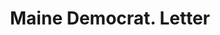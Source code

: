 ---
doi: 10.7916/D8M05HFJ
date_other: '1860'
date_other_textual: 1860-1869
form: correspondence
genre:
- Letters (correspondence)
name:
- Maine Democrat
object_in_context_url: https://biggert.cul.columbia.edu/items/view/ave_biggert_00582
subject_hierarchical_geographic:
- Biddeford, Maine, United States
subject_name:
- Maine Democrat
title: Maine Democrat. Letter
sort_title: Maine Democrat. Letter
call_number: ave_biggert_00582
coordinates:
- 43.47416666666667,-70.44611111111111
pid: ave_biggert_00582
identifiers: ave_biggert_00582
thumbnail: https://derivativo-3.library.columbia.edu/iiif/2/ldpd:343827/full/!256,256/0/native.jpg
permalink: "/items/ave_biggert_00582/"
layout: iiif-image-page
---
